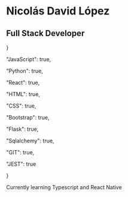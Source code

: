 <h1 background-image> Nicolás David López </h1>
<h2> Full Stack Developer </h2>
<p>}</p>
<p>"JavaScript": true,</p>
 <p>"Python": true,</p>
 <p>"React": true,</p>
 <p>"HTML": true,</p>
 <p>"CSS": true,</p>
 <p>"Bootstrap": true,</p>
 <p>"Flask": true,</p>
 <p>"Sqlalchemy": true,</p>
 <p>"GIT": true,</p>
 <p>"JEST": true</p>
<p>}</p>


<p> Currently learning Typescript and React Native </p>
